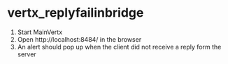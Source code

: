 # vertx_replyfailinbridge
1. Start MainVertx
2. Open http://localhost:8484/ in the browser
3. An alert should pop up when the client did not receive a reply form the server

